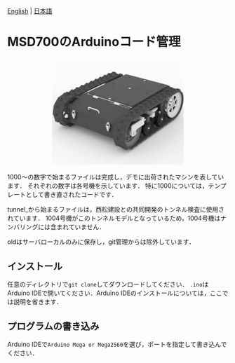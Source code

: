 [English](README.en.md) | [日本語](README.md)

# MSD700のArduinoコード管理

<div align="center">
<img src="./photo/100x.png" width="300" />
</div>

1000～の数字で始まるファイルは完成し，デモに出荷されたマシンを表しています．
それぞれの数字は各号機を示しています．
特に1000については，テンプレートとして書き直されたコードです．

tunnel_から始まるファイルは，西松建設との共同開発のトンネル検査に使用されています．
1004号機がこのトンネルモデルとなっているため，1004号機はナンバリングには含まれていません．

oldはサーバローカルのみに保存し，git管理からは除外しています．

## インストール
任意のディレクトリで`git clone`してダウンロードしてください．
`.ino`はArduino IDEで開いてください．Arduino IDEのインストールについては，ここでは説明を省きます．

## プログラムの書き込み
Arduino IDEで`Arduino Mega or Mega2560`を選び，ポートを指定して書き込んでください．